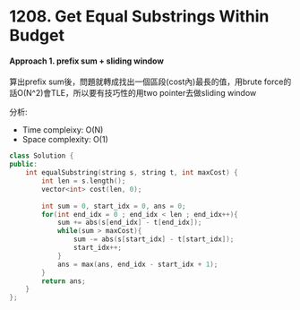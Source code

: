 # 1208. Get Equal Substrings Within Budget
#### Approach 1. prefix sum + sliding window
算出prefix sum後，問題就轉成找出一個區段(cost內)最長的值，用brute force的話O(N^2)會TLE，所以要有技巧性的用two pointer去做sliding window

分析:
- Time compleixy: O(N)
- Space complexity: O(1)
```c++
class Solution {
public:
    int equalSubstring(string s, string t, int maxCost) {
        int len = s.length();
        vector<int> cost(len, 0);
        
        int sum = 0, start_idx = 0, ans = 0;
        for(int end_idx = 0 ; end_idx < len ; end_idx++){
            sum += abs(s[end_idx] - t[end_idx]);
            while(sum > maxCost){
                sum -= abs(s[start_idx] - t[start_idx]);
                start_idx++;
            }
            ans = max(ans, end_idx - start_idx + 1);
        }
        return ans;
    }
};
```
